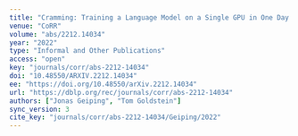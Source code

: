 ```yaml
---
title: "Cramming: Training a Language Model on a Single GPU in One Day."
venue: "CoRR"
volume: "abs/2212.14034"
year: "2022"
type: "Informal and Other Publications"
access: "open"
key: "journals/corr/abs-2212-14034"
doi: "10.48550/ARXIV.2212.14034"
ee: "https://doi.org/10.48550/arXiv.2212.14034"
url: "https://dblp.org/rec/journals/corr/abs-2212-14034"
authors: ["Jonas Geiping", "Tom Goldstein"]
sync_version: 3
cite_key: "journals/corr/abs-2212-14034/Geiping/2022"
---
```

